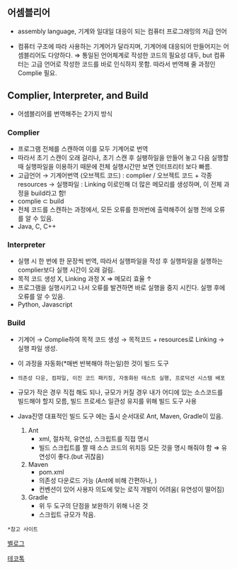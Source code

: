 ## 어셈블리어

- assembly language, 기계와 일대일 대응이 되는 컴퓨터 프로그래밍의 저급 언어

- 컴퓨터 구조에 따라 사용하는 기계어가 달라지며, 기계어에 대응되어 만들어지는 어셈블리어도 다양하다. ⇒ 통일된 언어체계로 작성한 코드의 필요성 대두, but 컴퓨터는 고급 언어로 작성한 코드를 바로 인식하지 못함. 따라서 번역해 줄 과정인 Complie 필요.

  

## Complier, Interpreter, and Build

- 어셈블리어를 번역해주는 2가지 방식

### Complier

- 프로그램 전체를 스캔하여 이를 모두 기계어로 번역
- 따라서 초기 스캔이 오래 걸리나, 초기 스캔 후 실팽하일을 만들어 놓고 다음 실행할 때 실행파일을 이용하기 때문에 전체 실행시간만 보면 인터프리터 보다 빠름.
- 고급언어 → 기계어번역 (오브젝트 코드) : complier / 오브젝트 코드 + 각종 resources → 실행파일 : Linking 이로인해 더 많은 메모리를 생성하며, 이 전체 과정을 build라고 함!
- complie ⊂ build
- 전체 코드를 스캔하는 과정에서, 모든 오류를 한꺼번에 출력해주어 실행 전에 오류를 알 수 있음.
- Java, C, C++

### Interpreter

- 실행 시 한 번에 한 문장씩 번역, 따라서 실행파일을 작성 후 실행파일을 실행하는 complier보다 실행 시간이 오래 걸림.
- 목적 코드 생성 X, Linking 과정 X ⇒ 메모리 효율 ↑
- 프로그램을 실행시키고 나서 오류를 발견하면 바로 실행을 중지 시킨다. 실행 후에 오류를 알 수 있음.
- Python, Javascript

### Build

- 기계어 → Complie하여 목적 코드 생성 → 목적코드 + resources로 Linking → 실행 파일 생성.
- 이 과정을 자동화(*매번 반복해야 하는일)한 것이 빌드 도구

- `의존성 다운, 컴파일, 이진 코드 패키징, 자동화된 테스트 실행, 프로덕션 시스템 배포`

- 규모가 작은 경우 직접 해도 되나, 규모가 커질 경우 내가 어디에 있는 소스코드를 빌드해야 할지 모름, 빌드 프로세스 일관성 유지를 위해 빌드 도구 사용
- Java진영 대표적인 빌드 도구 에는 출시 순서대로 Ant, Maven, Gradle이 있음.
  1. Ant
     - xml, 절차적, 유연성, 스크립트를 직접 명시
     - 빌드 스크립트를 짤 때 소스 코드의 위치등 모든 것을 명시 해줘야 함 ⇒ 유연성이 좋다.(but 귀찮음)
  2. Maven
     - pom.xml
     - 의존성 다운로드 가능 (Ant에 비해 간편하나, )
     - 컨벤션이 있어 사용자 의도에 맞는 로직 개발이 어려움( 유연성이 떨어짐)
  3. Gradle
     - 위 두 도구의 단점을 보완하기 위해 나온 것
     - 스크립트 규모가 작음.



`*참고 사이트`

[벨로그](https://velog.io/@jhur98/컴파일러compiler와-인터프리터interpreter의-차이)

[테코톡](https://www.youtube.com/watch?v=JgRCaVwkPE8)